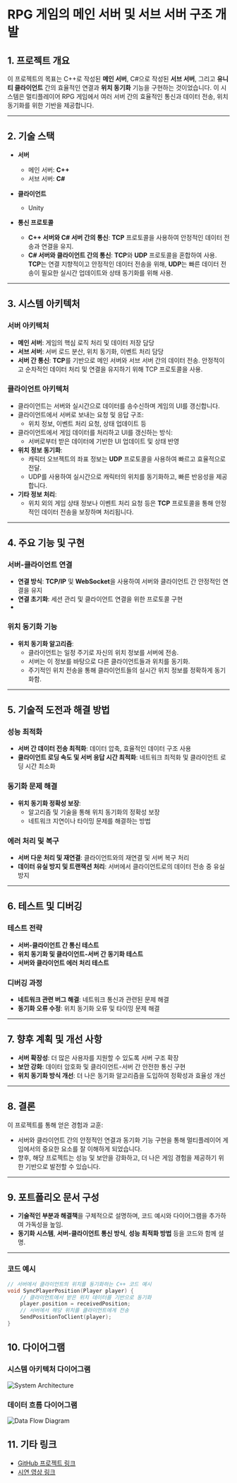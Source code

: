 # RPG 게임의 메인 서버 및 서브 서버 구조 개발

## 1. 프로젝트 개요
이 프로젝트의 목표는 C++로 작성된 **메인 서버**, C#으로 작성된 **서브 서버**, 그리고 **유니티 클라이언트** 간의 효율적인 연결과 **위치 동기화** 기능을 구현하는 것이었습니다. 이 시스템은 멀티플레이어 RPG 게임에서 여러 서버 간의 효율적인 통신과 데이터 전송, 위치 동기화를 위한 기반을 제공합니다.

---

## 2. 기술 스택
- **서버**
  - 메인 서버: **C++**
  - 서브 서버: **C#**
  
- **클라이언트**
  - Unity

- **통신 프로토콜**
  - **C++ 서버와 C# 서버 간의 통신**: **TCP** 프로토콜을 사용하여 안정적인 데이터 전송과 연결을 유지.
  - **C# 서버와 클라이언트 간의 통신**: **TCP**와 **UDP** 프로토콜을 혼합하여 사용. **TCP**는 연결 지향적이고 안정적인 데이터 전송을 위해, **UDP**는 빠른 데이터 전송이 필요한 실시간 업데이트와 상태 동기화를 위해 사용.


---

## 3. 시스템 아키텍처

### 서버 아키텍처
- **메인 서버**: 게임의 핵심 로직 처리 및 데이터 저장 담당
- **서브 서버**: 서버 로드 분산, 위치 동기화, 이벤트 처리 담당
- **서버 간 통신**: **TCP**를 기반으로 메인 서버와 서브 서버 간의 데이터 전송. 안정적이고 순차적인 데이터 처리 및 연결을 유지하기 위해 TCP 프로토콜을 사용.


### 클라이언트 아키텍처
- 클라이언트는 서버와 실시간으로 데이터를 송수신하며 게임의 UI를 갱신합니다.
- 클라이언트에서 서버로 보내는 요청 및 응답 구조:
  - 위치 정보, 이벤트 처리 요청, 상태 업데이트 등
- 클라이언트에서 게임 데이터를 처리하고 UI를 갱신하는 방식:
  - 서버로부터 받은 데이터에 기반한 UI 업데이트 및 상태 반영
- **위치 정보 동기화**:
  - 캐릭터 오브젝트의 좌표 정보는 **UDP** 프로토콜을 사용하여 빠르고 효율적으로 전달. 
  - UDP를 사용하여 실시간으로 캐릭터의 위치를 동기화하고, 빠른 반응성을 제공합니다.
- **기타 정보 처리**:
  - 위치 외의 게임 상태 정보나 이벤트 처리 요청 등은 **TCP** 프로토콜을 통해 안정적인 데이터 전송을 보장하며 처리됩니다.


---

## 4. 주요 기능 및 구현

### 서버-클라이언트 연결
- **연결 방식**: **TCP/IP** 및 **WebSocket**을 사용하여 서버와 클라이언트 간 안정적인 연결을 유지
- **연결 초기화**: 세션 관리 및 클라이언트 연결을 위한 프로토콜 구현
- 
### 위치 동기화 기능
- **위치 동기화 알고리즘**:
  - 클라이언트는 일정 주기로 자신의 위치 정보를 서버에 전송.
  - 서버는 이 정보를 바탕으로 다른 클라이언트들과 위치를 동기화.
  - 주기적인 위치 전송을 통해 클라이언트들의 실시간 위치 정보를 정확하게 동기화함.


---

## 5. 기술적 도전과 해결 방법

### 성능 최적화
- **서버 간 데이터 전송 최적화**: 데이터 압축, 효율적인 데이터 구조 사용
- **클라이언트 로딩 속도 및 서버 응답 시간 최적화**: 네트워크 최적화 및 클라이언트 로딩 시간 최소화

### 동기화 문제 해결
- **위치 동기화 정확성 보장**:
  - 알고리즘 및 기술을 통해 위치 동기화의 정확성 보장
  - 네트워크 지연이나 타이밍 문제를 해결하는 방법

### 에러 처리 및 복구
- **서버 다운 처리 및 재연결**: 클라이언트와의 재연결 및 서버 복구 처리
- **데이터 유실 방지 및 트랜잭션 처리**: 서버에서 클라이언트로의 데이터 전송 중 유실 방지

---

## 6. 테스트 및 디버깅

### 테스트 전략
- **서버-클라이언트 간 통신 테스트**
- **위치 동기화 및 클라이언트-서버 간 동기화 테스트**
- **서버와 클라이언트 에러 처리 테스트**

### 디버깅 과정
- **네트워크 관련 버그 해결**: 네트워크 통신과 관련된 문제 해결
- **동기화 오류 수정**: 위치 동기화 오류 및 타이밍 문제 해결

---

## 7. 향후 계획 및 개선 사항

- **서버 확장성**: 더 많은 사용자를 지원할 수 있도록 서버 구조 확장
- **보안 강화**: 데이터 암호화 및 클라이언트-서버 간 안전한 통신 구현
- **위치 동기화 방식 개선**: 더 나은 동기화 알고리즘을 도입하여 정확성과 효율성 개선

---

## 8. 결론
이 프로젝트를 통해 얻은 경험과 교훈:
- 서버와 클라이언트 간의 안정적인 연결과 동기화 기능 구현을 통해 멀티플레이어 게임에서의 중요한 요소를 잘 이해하게 되었습니다.
- 향후, 해당 프로젝트는 성능 및 보안을 강화하고, 더 나은 게임 경험을 제공하기 위한 기반으로 발전할 수 있습니다.

---

## 9. 포트폴리오 문서 구성

- **기술적인 부분과 해결책**을 구체적으로 설명하며, 코드 예시와 다이어그램을 추가하여 가독성을 높임.
- **동기화 시스템**, **서버-클라이언트 통신 방식**, **성능 최적화 방법** 등을 코드와 함께 설명.

---

### 코드 예시

```cpp
// 서버에서 클라이언트의 위치를 동기화하는 C++ 코드 예시
void SyncPlayerPosition(Player player) {
    // 클라이언트에서 받은 위치 데이터를 기반으로 동기화
    player.position = receivedPosition;
    // 서버에서 해당 위치를 클라이언트에게 전송
    SendPositionToClient(player);
}
```
## 10. 다이어그램

### 시스템 아키텍처 다이어그램
![System Architecture](url-to-your-image)

### 데이터 흐름 다이어그램
![Data Flow Diagram](url-to-your-image)

## 11. 기타 링크

- [GitHub 프로젝트 링크](https://github.com/your-username/project)
- [시연 영상 링크](https://www.youtube.com/your-video-link)

